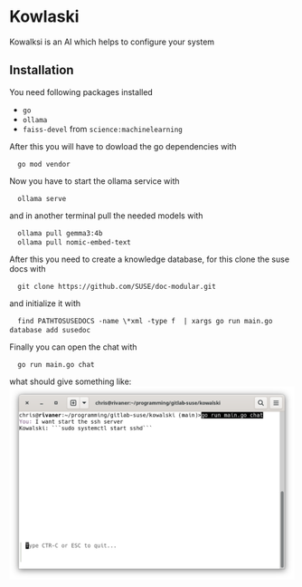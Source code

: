 # Kowlaski
Kowalksi is an AI which helps to configure your system

## Installation

You need following packages installed
* `go`
* `ollama`
* `faiss-devel` from `science:machinelearning`

After this you will have to dowload the go dependencies with
```
  go mod vendor
```
Now you have to start the ollama service with
```
  ollama serve
```
and in another terminal pull the needed models with
```
  ollama pull gemma3:4b
  ollama pull nomic-embed-text
```
After this you need to create a knowledge database, for this clone the suse docs with
```
  git clone https://github.com/SUSE/doc-modular.git
```
and initialize it with
```
  find PATHTOSUSEDOCS -name \*xml -type f  | xargs go run main.go database add susedoc
```
Finally you can open the chat with
```
  go run main.go chat
```
what should give something like: ![Screenshot of chat](./Startsshd.png)

